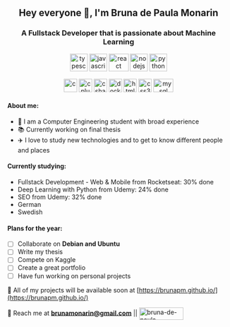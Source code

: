 <h2 align="center">Hey everyone 👋, I'm Bruna de Paula Monarin</h2>
<h3 align="center">A Fullstack Developer that is passionate about Machine Learning</h3>
<p align="center">
  <img src="https://seeklogo.com/images/T/typescript-logo-B29A3F462D-seeklogo.com.png" alt="typescript" width="40" height="40"/>
  <img src="https://upload.wikimedia.org/wikipedia/commons/thumb/9/99/Unofficial_JavaScript_logo_2.svg/600px-Unofficial_JavaScript_logo_2.svg.png" alt="javascript" width="40" height="40"/>
  <img src="https://seeklogo.com/images/R/react-logo-7B3CE81517-seeklogo.com.png" alt="react" width="45" height="40"/>
  <img src="https://nodejs.org/static/images/logos/nodejs-new-pantone-black.svg" alt="nodejs" width="40" height="40"/>
  <img src="https://upload.wikimedia.org/wikipedia/commons/thumb/c/c3/Python-logo-notext.svg/600px-Python-logo-notext.svg.png" alt="python" width="40" height="40"/>
</p>
<p align="center">
  <img src="https://www.clipartmax.com/png/middle/351-3515666_c-language-global-or-external-variables-with-examples-c-programming-logo.png" alt="c" width="30" height="30"/>
  <img src="https://www.pngkit.com/png/detail/534-5342172_c-language-course-c-logo.png" alt="cplusplus" width="30" height="30"/>
  <img src="https://icon2.cleanpng.com/20180408/ovq/kisspng-c-programming-language-computer-icons-computer-pr-programming-5acadc61c83e28.8330255915232441298202.jpg" alt="csharp" width="30" height="30"/>
  <img src="https://www.docker.com/sites/default/files/d8/2019-07/vertical-logo-monochromatic.png" alt="docker" width="30" height="30"/>
  <img src="https://cdn.pixabay.com/photo/2017/08/05/11/16/logo-2582748_960_720.png" alt="html5" width="30" height="30"/>
  <img src="https://cdn.pixabay.com/photo/2017/08/05/11/16/logo-2582747_960_720.png" alt="css3" width="30" height="30"/>
  <img src="https://cdn.worldvectorlogo.com/logos/mysql.svg" alt="mysql" width="45" height="30"/>
</p>

#### About me:

* :floppy_disk: I am a Computer Engineering student with broad experience
* :books: Currently working on final thesis
* :airplane: I love to study new technologies and to get to know different people and places

#### Currently studying:

* Fullstack Development - Web & Mobile from Rocketseat: 30% done
* Deep Learning with Python from Udemy: 24% done
* SEO from Udemy: 32% done
* German
* Swedish

#### Plans for the year:

- [ ] Collaborate on **Debian and Ubuntu**
- [ ] Write my thesis
- [ ] Compete on Kaggle
- [ ] Create a great portfolio
- [ ] Have fun working on personal projects

:ledger: All of my projects will be available soon at [https://brunapm.github.io/](https://brunapm.github.io/)
  
:postbox: Reach me at **brunamonarin@gmail.com** ||
<a href="https://linkedin.com/in/bruna-de-paula-monarin" target="blank"><img align="center" src="https://upload.wikimedia.org/wikipedia/commons/thumb/0/01/LinkedIn_Logo.svg/1024px-LinkedIn_Logo.svg.png" alt="bruna-de-paula-monarin" height="28" width="100" /></a>

